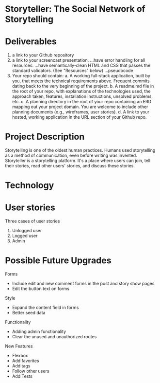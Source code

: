 # Storyteller: The Social Network of Storytelling

# Deliverables
1. a link to your Github repository
2. a link to your screencast presentation.
...have error handling for all resources.
...have semantically-clean HTML and CSS that passes the standard validators. (See "Resources" below)
...pseudocode
3. Your repo should contain:
    a. A working full-stack application, built by you, that meets the technical requirements above.
    Frequent commits dating back to the very beginning of the project.
    b. A readme.md file in the root of your repo, with explanations of the technologies used, the approach taken, features, installation instructions, unsolved problems, etc.
    c. A planning directory in the root of your repo containing an ERD mapping out your project domain. You are welcome to include other planning documents (e.g., wireframes, user stories).
    d. A link to your hosted, working application in the URL section of your Github repo.

# Project Description
Storytelling is one of the oldest human practices. Humans used storytelling as a method of communication, even before writing was invented.
Storyteller is a storytelling platform. It's a place where users can join, tell their stories, read other users' stories, and discuss these stories.

# Technology


# User stories
Three cases of user stories
1. Unlogged user
2. Logged user
3. Admin

# Possible Future Upgrades
Forms
- Include edit and new comment forms in the post and story show pages
- Edit the button text on forms

Style
- Expand the content field in forms
- Better seed data

Functionality
- Adding admin functionality
- Clear the unused and unauthorized routes

New Features
- Flexbox
- Add favorites
- Add tags
- Follow other users
- Add Tests
